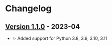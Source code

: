 # Changelog

## [Version 1.1.0](https://github.com/dataiku/dss-plugin-amazon-comprehend-nlp/releases/tag/v1.1.0) - 2023-04

- ✨ Added support for Python 3.8, 3.9, 3.10, 3.11